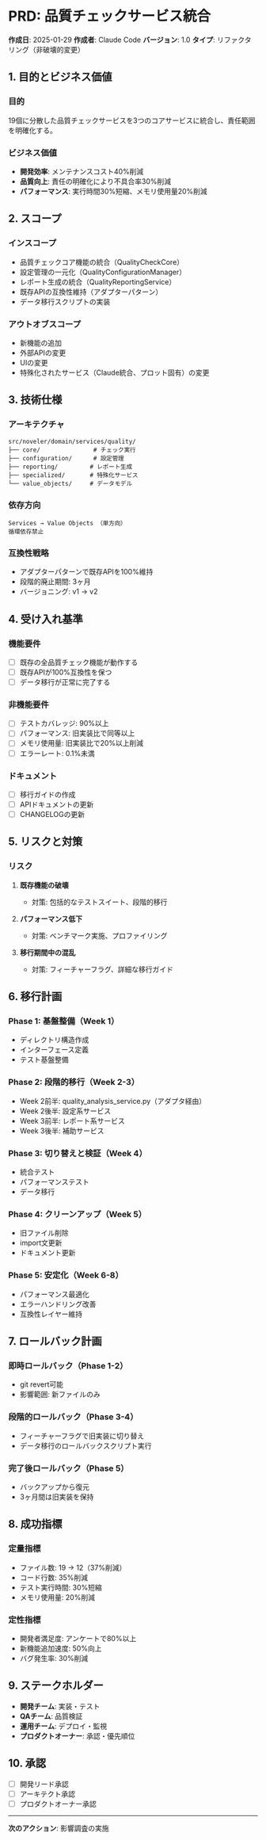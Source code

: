 # PRD: 品質チェックサービス統合
**作成日**: 2025-01-29
**作成者**: Claude Code
**バージョン**: 1.0
**タイプ**: リファクタリング（非破壊的変更）

## 1. 目的とビジネス価値

### 目的
19個に分散した品質チェックサービスを3つのコアサービスに統合し、責任範囲を明確化する。

### ビジネス価値
- **開発効率**: メンテナンスコスト40%削減
- **品質向上**: 責任の明確化により不具合率30%削減
- **パフォーマンス**: 実行時間30%短縮、メモリ使用量20%削減

## 2. スコープ

### インスコープ
- 品質チェックコア機能の統合（QualityCheckCore）
- 設定管理の一元化（QualityConfigurationManager）
- レポート生成の統合（QualityReportingService）
- 既存APIの互換性維持（アダプターパターン）
- データ移行スクリプトの実装

### アウトオブスコープ
- 新機能の追加
- 外部APIの変更
- UIの変更
- 特殊化されたサービス（Claude統合、プロット固有）の変更

## 3. 技術仕様

### アーキテクチャ
```
src/noveler/domain/services/quality/
├── core/               # チェック実行
├── configuration/      # 設定管理
├── reporting/         # レポート生成
├── specialized/       # 特殊化サービス
└── value_objects/     # データモデル
```

### 依存方向
```
Services → Value Objects （単方向）
循環依存禁止
```

### 互換性戦略
- アダプターパターンで既存APIを100%維持
- 段階的廃止期間: 3ヶ月
- バージョニング: v1 → v2

## 4. 受け入れ基準

### 機能要件
- [ ] 既存の全品質チェック機能が動作する
- [ ] 既存APIが100%互換性を保つ
- [ ] データ移行が正常に完了する

### 非機能要件
- [ ] テストカバレッジ: 90%以上
- [ ] パフォーマンス: 旧実装比で同等以上
- [ ] メモリ使用量: 旧実装比で20%以上削減
- [ ] エラーレート: 0.1%未満

### ドキュメント
- [ ] 移行ガイドの作成
- [ ] APIドキュメントの更新
- [ ] CHANGELOGの更新

## 5. リスクと対策

### リスク
1. **既存機能の破壊**
   - 対策: 包括的なテストスイート、段階的移行

2. **パフォーマンス低下**
   - 対策: ベンチマーク実施、プロファイリング

3. **移行期間中の混乱**
   - 対策: フィーチャーフラグ、詳細な移行ガイド

## 6. 移行計画

### Phase 1: 基盤整備（Week 1）
- ディレクトリ構造作成
- インターフェース定義
- テスト基盤整備

### Phase 2: 段階的移行（Week 2-3）
- Week 2前半: quality_analysis_service.py（アダプタ経由）
- Week 2後半: 設定系サービス
- Week 3前半: レポート系サービス
- Week 3後半: 補助サービス

### Phase 3: 切り替えと検証（Week 4）
- 統合テスト
- パフォーマンステスト
- データ移行

### Phase 4: クリーンアップ（Week 5）
- 旧ファイル削除
- import文更新
- ドキュメント更新

### Phase 5: 安定化（Week 6-8）
- パフォーマンス最適化
- エラーハンドリング改善
- 互換性レイヤー維持

## 7. ロールバック計画

### 即時ロールバック（Phase 1-2）
- git revert可能
- 影響範囲: 新ファイルのみ

### 段階的ロールバック（Phase 3-4）
- フィーチャーフラグで旧実装に切り替え
- データ移行のロールバックスクリプト実行

### 完了後ロールバック（Phase 5）
- バックアップから復元
- 3ヶ月間は旧実装を保持

## 8. 成功指標

### 定量指標
- ファイル数: 19 → 12（37%削減）
- コード行数: 35%削減
- テスト実行時間: 30%短縮
- メモリ使用量: 20%削減

### 定性指標
- 開発者満足度: アンケートで80%以上
- 新機能追加速度: 50%向上
- バグ発生率: 30%削減

## 9. ステークホルダー

- **開発チーム**: 実装・テスト
- **QAチーム**: 品質検証
- **運用チーム**: デプロイ・監視
- **プロダクトオーナー**: 承認・優先順位

## 10. 承認

- [ ] 開発リード承認
- [ ] アーキテクト承認
- [ ] プロダクトオーナー承認

---
**次のアクション**: 影響調査の実施